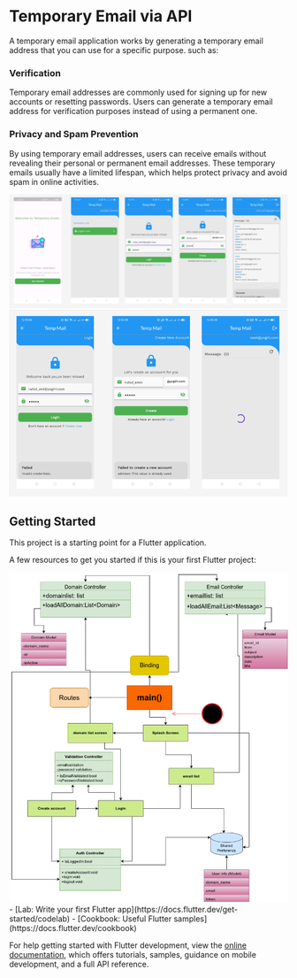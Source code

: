 # Temporary Email via API

A temporary email application works by generating a temporary email address that you can use for a specific purpose. such as:

### Verification 
Temporary email addresses are commonly used for signing up for new accounts or resetting passwords. Users can generate a temporary email address for verification purposes instead of using a permanent one.
### Privacy and Spam Prevention
By using temporary email addresses, users can receive emails without revealing their personal or permanent email addresses. These temporary emails usually have a limited lifespan, which helps protect privacy and avoid spam in online activities.


<img src="https://github.com/md-ruhulamin/temporary__email/blob/main/temp_email_figma.png">

<img src="https://github.com/md-ruhulamin/temporary__email/blob/main/failed_screen_figma.png">

## Getting Started

This project is a starting point for a Flutter application.

A few resources to get you started if this is your first Flutter project:

<img src="https://github.com/md-ruhulamin/temporary__email/blob/main/temp%20email.drawio.png">
- [Lab: Write your first Flutter app](https://docs.flutter.dev/get-started/codelab)
- [Cookbook: Useful Flutter samples](https://docs.flutter.dev/cookbook)

For help getting started with Flutter development, view the
[online documentation](https://docs.flutter.dev/), which offers tutorials,
samples, guidance on mobile development, and a full API reference.
